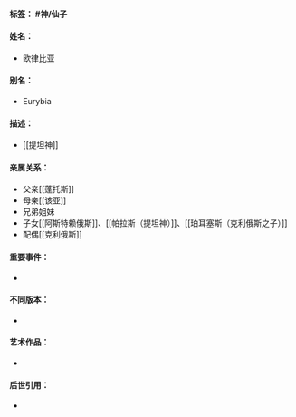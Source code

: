 #### 标签： #神/仙子
#### 姓名：
- 欧律比亚
#### 别名：
- Eurybia
#### 描述：
- [[提坦神]]
#### 亲属关系：
- 父亲[[蓬托斯]]
- 母亲[[该亚]]
- 兄弟姐妹
- 子女[[阿斯特赖俄斯]]、[[帕拉斯（提坦神）]]、[[珀耳塞斯（克利俄斯之子）]]
- 配偶[[克利俄斯]]
#### 重要事件：
- 
#### 不同版本：
- 
#### 艺术作品：
- 
#### 后世引用：
- 